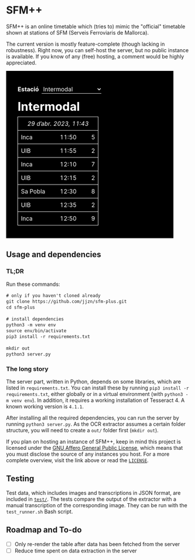 # SFM++

SFM++ is an online timetable which (tries to) mimic the "official" timetable
shown at stations of SFM (Serveis Ferroviaris de Mallorca).

The current version is mostly feature-complete (though lacking in robustness).
Right now, you can self-host the server, but no public instance is available.
If you know of any (free) hosting, a comment would be highly appreciated.

![SFM++ screenshot, showing the timetable of Intermodal](./screenshot.png)

## Usage and dependencies

### TL;DR

Run these commands:

    # only if you haven't cloned already
    git clone https://github.com/jjzn/sfm-plus.git
    cd sfm-plus

    # install dependencies
    python3 -m venv env
    source env/bin/activate
    pip3 install -r requirements.txt

    mkdir out
    python3 server.py

### The long story

The server part, written in Python, depends on some libraries, which are listed
in `requirements.txt`. You can install these by running
`pip3 install -r requirements.txt`, either globally or in a virtual environment
(with `python3 -m venv env`). In addition, it requires a working installation
of Tesseract 4. A known working version is `4.1.1`.

After installing all the required dependencies, you can run the server by
running `python3 server.py`. As the OCR extractor assumes a certain folder
structure, you will need to create a `out/` folder first (`mkdir out`).

If you plan on hosting an instance of SFM++, keep in mind this project is
licensed under the [GNU Affero General Public License](https://choosealicense.com/licenses/agpl-3.0/),
which means that you must disclose the source of any instances you host. For a
more complete overview, visit the link above or read the [`LICENSE`](./LICENSE).

## Testing

Test data, which includes images and transcriptions in JSON format, are
included in [`test/`](./test). The tests compare the output of the extractor
with a manual transcription of the corresponding image. They can be run with
the `test_runner.sh` Bash script.

## Roadmap and To-do

- [ ] Only re-render the table after data has been fetched from the server
- [ ] Reduce time spent on data extraction in the server
